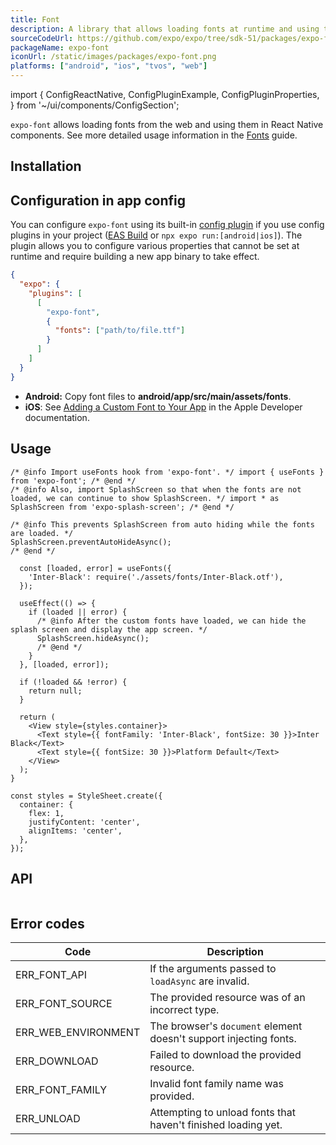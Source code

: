 ```yaml
---
title: Font
description: A library that allows loading fonts at runtime and using them in React Native components.
sourceCodeUrl: https://github.com/expo/expo/tree/sdk-51/packages/expo-font
packageName: expo-font
iconUrl: /static/images/packages/expo-font.png
platforms: ["android", "ios", "tvos", "web"]
---
```


import {
  ConfigReactNative,
  ConfigPluginExample,
  ConfigPluginProperties,
} from '~/ui/components/ConfigSection';

`expo-font` allows loading fonts from the web and using them in React Native components. See more detailed usage information in the [Fonts](/develop/user-interface/fonts/) guide.

## Installation

## Configuration in app config

You can configure `expo-font` using its built-in [config plugin](/config-plugins/introduction/) if you use config plugins in your project ([EAS Build](/build/introduction) or `npx expo run:[android|ios]`). The plugin allows you to configure various properties that cannot be set at runtime and require building a new app binary to take effect.

```json app.json
{
  "expo": {
    "plugins": [
      [
        "expo-font",
        {
          "fonts": ["path/to/file.ttf"]
        }
      ]
    ]
  }
}
```

- **Android:** Copy font files to **android/app/src/main/assets/fonts**.
- **iOS**: See [Adding a Custom Font to Your App](https://developer.apple.com/documentation/uikit/adding-a-custom-font-to-your-app) in the Apple Developer documentation.

## Usage

```tsx
/* @info Import useFonts hook from 'expo-font'. */ import { useFonts } from 'expo-font'; /* @end */
/* @info Also, import SplashScreen so that when the fonts are not loaded, we can continue to show SplashScreen. */ import * as SplashScreen from 'expo-splash-screen'; /* @end */

/* @info This prevents SplashScreen from auto hiding while the fonts are loaded. */
SplashScreen.preventAutoHideAsync();
/* @end */

  const [loaded, error] = useFonts({
    'Inter-Black': require('./assets/fonts/Inter-Black.otf'),
  });

  useEffect(() => {
    if (loaded || error) {
      /* @info After the custom fonts have loaded, we can hide the splash screen and display the app screen. */
      SplashScreen.hideAsync();
      /* @end */
    }
  }, [loaded, error]);

  if (!loaded && !error) {
    return null;
  }

  return (
    <View style={styles.container}>
      <Text style={{ fontFamily: 'Inter-Black', fontSize: 30 }}>Inter Black</Text>
      <Text style={{ fontSize: 30 }}>Platform Default</Text>
    </View>
  );
}

const styles = StyleSheet.create({
  container: {
    flex: 1,
    justifyContent: 'center',
    alignItems: 'center',
  },
});
```

## API

```js

```

## Error codes

| Code                | Description                                                       |
| ------------------- | ----------------------------------------------------------------- |
| ERR_FONT_API        | If the arguments passed to `loadAsync` are invalid.               |
| ERR_FONT_SOURCE     | The provided resource was of an incorrect type.                   |
| ERR_WEB_ENVIRONMENT | The browser's `document` element doesn't support injecting fonts. |
| ERR_DOWNLOAD        | Failed to download the provided resource.                         |
| ERR_FONT_FAMILY     | Invalid font family name was provided.                            |
| ERR_UNLOAD          | Attempting to unload fonts that haven't finished loading yet.     |